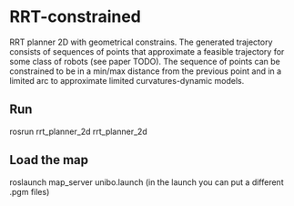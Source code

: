 # RRT-constrained
RRT planner 2D with geometrical constrains.
The generated trajectory consists of sequences of points that approximate a feasible trajectory for some class of robots (see paper TODO).
The sequence of points can be constrained to be in a min/max distance from the previous point and in a limited arc to approximate limited curvatures-dynamic models.

## Run
rosrun rrt_planner_2d rrt_planner_2d

## Load the map
roslaunch map_server unibo.launch (in the launch you can put a different .pgm files)


